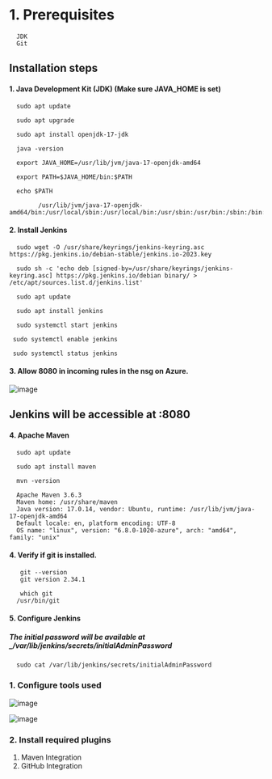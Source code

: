 # 1. Prerequisites
      JDK
      Git

## Installation steps

#### 1. Java Development Kit (JDK) (Make sure JAVA_HOME is set)

      sudo apt update
      
      sudo apt upgrade
      
      sudo apt install openjdk-17-jdk
      
      java -version

      export JAVA_HOME=/usr/lib/jvm/java-17-openjdk-amd64

      export PATH=$JAVA_HOME/bin:$PATH

      echo $PATH

            /usr/lib/jvm/java-17-openjdk-amd64/bin:/usr/local/sbin:/usr/local/bin:/usr/sbin:/usr/bin:/sbin:/bin:/usr/games:/usr/local/games:/snap/bin   

#### 2. Install Jenkins

      sudo wget -O /usr/share/keyrings/jenkins-keyring.asc https://pkg.jenkins.io/debian-stable/jenkins.io-2023.key
      
      sudo sh -c 'echo deb [signed-by=/usr/share/keyrings/jenkins-keyring.asc] https://pkg.jenkins.io/debian binary/ > /etc/apt/sources.list.d/jenkins.list'
      
      sudo apt update
      
      sudo apt install jenkins
      
      sudo systemctl start jenkins
      
     sudo systemctl enable jenkins
     
     sudo systemctl status jenkins

  #### 3.  Allow 8080 in incoming rules in the nsg on Azure.

  ![image](https://github.com/user-attachments/assets/ffd27c42-e74e-4ae5-b172-2850fcc1ff05)


  ## Jenkins will be accessible at <public-ip>:8080
  

  #### 4. Apache Maven

      sudo apt update
      
      sudo apt install maven
      
      mvn -version

      Apache Maven 3.6.3
      Maven home: /usr/share/maven
      Java version: 17.0.14, vendor: Ubuntu, runtime: /usr/lib/jvm/java-17-openjdk-amd64
      Default locale: en, platform encoding: UTF-8
      OS name: "linux", version: "6.8.0-1020-azure", arch: "amd64", family: "unix"

#### 4. Verify if git is installed.

       git --version
       git version 2.34.1

       which git
      /usr/bin/git

#### 5. Configure Jenkins

##### The initial password will be available at __/var/lib/jenkins/secrets/initialAdminPassword_

      sudo cat /var/lib/jenkins/secrets/initialAdminPassword

### 1. Configure tools used

![image](https://github.com/user-attachments/assets/4be3bae2-51f9-4d04-aa8e-bfb2c2decd6a)

![image](https://github.com/user-attachments/assets/fb23860f-2bac-4874-a850-660af956c591)

### 2. Install required plugins

1. Maven Integration
2. GitHub Integration
